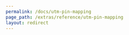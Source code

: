 ```yaml
---
permalink: /docs/utm-pin-mapping
page_path: /extras/reference/utm-pin-mapping
layout: redirect
---
```

